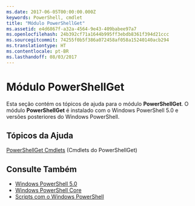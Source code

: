 ```yaml
---
ms.date: 2017-06-05T00:00:00.000Z
keywords: PowerShell, cmdlet
title: "Módulo PowerShellGet"
ms.assetid: e4d6867f-a32a-4564-9e43-409babee97a7
ms.openlocfilehash: 24b392cf71a1644b995ff3ebdb8361f394d21ccc
ms.sourcegitcommit: 74255f0b5f386a072458af058a15240140acb294
ms.translationtype: HT
ms.contentlocale: pt-BR
ms.lasthandoff: 08/03/2017
---
```

# <a name="powershellget-module"></a>Módulo PowerShellGet
Esta seção contém os tópicos de ajuda para o módulo **PowerShellGet**. O módulo **PowerShellGet** é instalado com o Windows PowerShell 5.0 e versões posteriores do Windows PowerShell.

## <a name="help-topics"></a>Tópicos da Ajuda
[PowerShellGet Cmdlets](http://technet.microsoft.com/library/dn807169.aspx) (Cmdlets do PowerShellGet)

## <a name="see-also"></a>Consulte Também
- [Windows PowerShell 5.0](../../core-powershell/core-modules/Windows-PowerShell-5.0.md)
- [Windows PowerShell Core](https://technet.microsoft.com/en-us/library/4b75f1e4-f327-48f3-92ab-bf5435094d41)
- [Scripts com o Windows PowerShell](../fundamental/Scripting-with-Windows-PowerShell.md)

